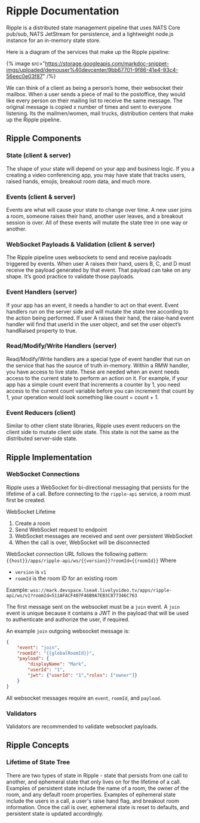 # Ripple Documentation

Ripple is a distributed state management pipeline that uses NATS Core pub/sub, NATS JetStream for persistence, and a lightweight node.js instance for an in-memory state store. 

Here is a diagram of the services that make up the Ripple pipeline:

{% image src="https://storage.googleapis.com/markdoc-snippet-imgs/uploaded/demouser%40devcenter/9bb67701-9f86-41e4-93c4-56eec0e03f87" /%}

We can think of a client as being a person’s home, their websocket their mailbox. When a user sends a piece of mail to the postoffice, they would like every person on their mailing list to receive the same message. The original message is copied x number of times and sent to everyone listening. Its the mailmen/women, mail trucks, distribution centers that make up the Ripple pipeline. 

## Ripple Components
### State (client & server)
The shape of your state will depend on your app and business logic. If you a creating a video conferencing app, you may have state that tracks users, raised hands, emojis, breakout room data, and much more. 

### Events (client & server)
Events are what will cause your state to change over time. A new user joins a room, someone raises their hand, another user leaves, and a breakout session is over. All of these events will mutate the state tree in one way or another.

### WebSocket Payloads & Validation (client & server)
The Ripple pipeline uses websockets to send and receive payloads triggered by events. When user A raises their hand, users B, C, and D must receive the payload generated by that event. That payload can take on any shape. It’s good practice to validate those payloads.

### Event Handlers (server)
If your app has an event, it needs a handler to act on that event. Event handlers run on the server side and will mutate the state tree according to the action being performed. If user A raises their hand, the raise-hand event handler will find that userId in the user object, and set the user object’s handRaised property to true. 

### Read/Modify/Write Handlers (server)
Read/Modify/Write handlers are a special type of event handler that run on the service that has the source of truth in-memory. Within a RMW handler, you have access to live state. These are needed when an event needs access to the current state to perform an action on it. For example, if your app has a simple count event that increments a counter by 1, you need access to the current count variable before you can increment that count by 1, your operation would look something like count = count + 1.

### Event Reducers (client)
Similar to other client state libraries, Ripple uses event reducers on the client side to mutate client side state. This state is not the same as the distributed server-side state. 

## Ripple Implementation
### WebSocket Connections
Ripple uses a WebSocket for bi-directional messaging that persists for the lifetime of a call. Before connecting to the `ripple-api` service, a room must first be created.

WebSocket Lifetime
1. Create a room
1. Send WebSocket request to endpoint
1. WebSocket messages are received and sent over persistent WebSocket
1. When the call is over, WebSocket will be disconnected

WebSocket connection URL follows the following pattern: `{{host}}/apps/ripple-api/ws/{{version}}?roomId={{roomId}}`
Where
- `version` is `v1`
- `roomId` is the room ID for an existing room

Example: `wss://mark.devspace.lsea4.livelyvideo.tv/apps/ripple-api/ws/v1?roomId=511AFACF407F46B9A7EB3C877346C763`

The first message sent on the websocket must be a `join` event. A `join` event is unique because it contains a JWT in the payload that will be used to authenticate and authorize the user, if required. 

An example `join` outgoing websocket message is:

```json
{
	"event": "join",
	"roomId": "{{globalRoomId}}",
	"payload": {
		"displayName": "Mark",
		"userId": "1",
        "jwt": {"userId": "1","roles": ["owner"]}
	}
}
```

All websocket messages require an `event`, `roomId`, and `payload`.

### Validators
Validators are recommended to validate websocket payloads. 

## Ripple Concepts

### Lifetime of State Tree
There are two types of state in Ripple - state that persists from one call to another, and ephemeral state that only lives on for the lifetime of a call. Examples of persistent state include the name of a room, the owner of the room, and any default room properties. Examples of ephemeral state include the users in a call, a user's raise hand flag, and breakout room information. Once the call is over, ephemeral state is reset to defaults, and persistent state is updated accordingly. 